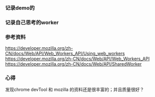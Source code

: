 ### 记录demo的


### 记录自己思考的worker


### 参考资料
https://developer.mozilla.org/zh-CN/docs/Web/API/Web_Workers_API/Using_web_workers
https://developer.mozilla.org/zh-CN/docs/Web/API/Web_Workers_API
https://developer.mozilla.org/zh-CN/docs/Web/API/SharedWorker

### 心得
发现chrome devTool 和 mozilla 的资料还是很丰富的；并且质量很好？